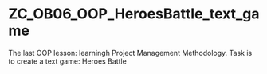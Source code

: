 # ZC_OB06_OOP_HeroesBattle_text_game
The last OOP lesson: learningh Project Management Methodology. Task is to create a text game: Heroes Battle

